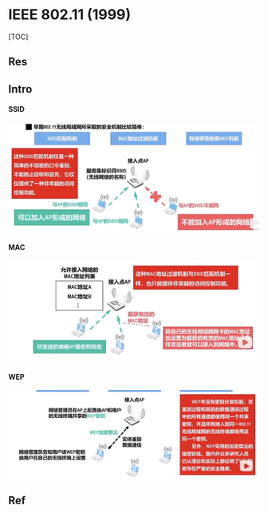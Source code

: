 # IEEE 802.11 (1999)

[TOC]



## Res


## Intro

#### SSID
![](../../../../../../../../Assets/Pics/Screenshot%202023-03-26%20at%205.59.52%20PM.png)

#### MAC
![](../../../../../../../../Assets/Pics/Screenshot%202023-03-26%20at%206.00.08%20PM.png)

#### WEP
![](../../../../../../../../Assets/Pics/Screenshot%202023-03-26%20at%206.00.21%20PM.png)




## Ref


